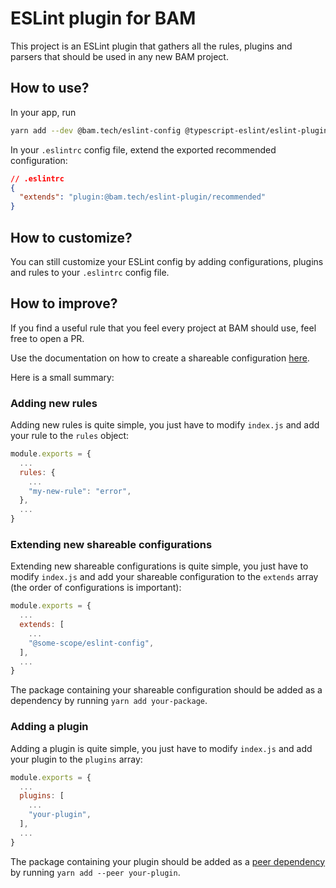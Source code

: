 # ESLint plugin for BAM

This project is an ESLint plugin that gathers all the rules, plugins and parsers that should be used in any new BAM project.

## How to use?

In your app, run

```bash
yarn add --dev @bam.tech/eslint-config @typescript-eslint/eslint-plugin eslint eslint-plugin-prettier eslint-plugin-react eslint-plugin-react-hooks eslint-plugin-react-native prettier
```

In your `.eslintrc` config file, extend the exported recommended configuration:

```json
// .eslintrc
{
  "extends": "plugin:@bam.tech/eslint-plugin/recommended"
}
```

## How to customize?

You can still customize your ESLint config by adding configurations, plugins and rules to your `.eslintrc` config file.

## How to improve?

If you find a useful rule that you feel every project at BAM should use, feel free to open a PR.

Use the documentation on how to create a shareable configuration [here](https://eslint.org/docs/latest/developer-guide/shareable-configs).

Here is a small summary:

### Adding new rules

Adding new rules is quite simple, you just have to modify `index.js` and add your rule to the `rules` object:

```js
module.exports = {
  ...
  rules: {
    ...
    "my-new-rule": "error",
  },
  ...
}
```

### Extending new shareable configurations

Extending new shareable configurations is quite simple, you just have to modify `index.js` and add your shareable configuration to the `extends` array (the order of configurations is important):

```js
module.exports = {
  ...
  extends: [
    ...
    "@some-scope/eslint-config",
  ],
  ...
}
```

The package containing your shareable configuration should be added as a dependency by running `yarn add your-package`.

### Adding a plugin

Adding a plugin is quite simple, you just have to modify `index.js` and add your plugin to the `plugins` array:

```js
module.exports = {
  ...
  plugins: [
    ...
    "your-plugin",
  ],
  ...
}
```

The package containing your plugin should be added as a [peer dependency](https://classic.yarnpkg.com/en/docs/dependency-types/) by running `yarn add --peer your-plugin`.
